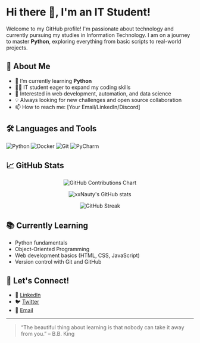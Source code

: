 # Hi there 👋, I'm an IT Student!

Welcome to my GitHub profile! I'm passionate about technology and currently pursuing my studies in Information Technology. I am on a journey to master **Python**, exploring everything from basic scripts to real-world projects.

## 🚀 About Me

- 🔭 I’m currently learning **Python**
- 🧑‍🎓 IT student eager to expand my coding skills
- 🌱 Interested in web development, automation, and data science
- 💡 Always looking for new challenges and open source collaboration
- 📫 How to reach me: [Your Email/LinkedIn/Discord]

## 🛠️ Languages and Tools

![Python](https://img.shields.io/badge/python-3776AB?style=for-the-badge&logo=python&logoColor=white)
![Docker](https://img.shields.io/badge/docker-2496ED?style=for-the-badge&logo=docker&logoColor=white)
![Git](https://img.shields.io/badge/git-F05032?style=for-the-badge&logo=git&logoColor=white)
![PyCharm](https://img.shields.io/badge/pycharm-143?style=for-the-badge&logo=pycharm&logoColor=white)


## 📈 GitHub Stats

<p align="center">
  <img src="https://github-contributions-api.deno.dev/xxNauty.svg" alt="GitHub Contributions Chart" />
</p>
<!-- GitHub Stats -->
<p align="center">
  <img src="https://github-readme-stats.vercel.app/api?username=xxNauty&show_icons=true&theme=github_dark" alt="xxNauty's GitHub stats" />
</p>
<!-- GitHub Contributions Chart (heatmap) -->
<p align="center">
  <img src="https://github-readme-streak-stats.herokuapp.com/?user=xxNauty&theme=github-dark" alt="GitHub Streak" />
</p>


## 📚 Currently Learning

- Python fundamentals
- Object-Oriented Programming
- Web development basics (HTML, CSS, JavaScript)
- Version control with Git and GitHub

## 🤝 Let's Connect!

- 💼 [LinkedIn](#)
- 🐦 [Twitter](#)
- 📧 [Email](mailto:mateusz2003w@gmail.com)

---

> “The beautiful thing about learning is that nobody can take it away from you.” – B.B. King
